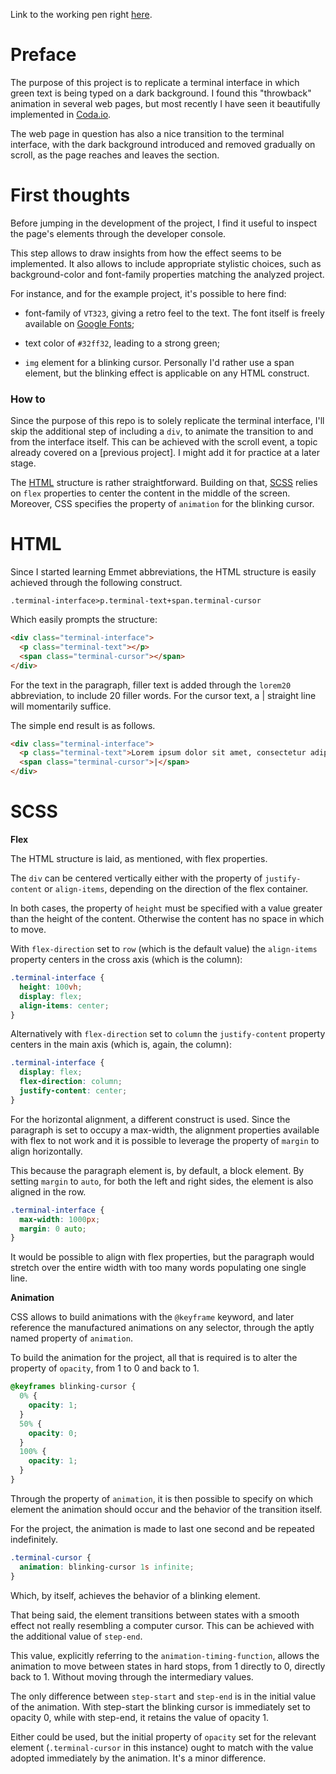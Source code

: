 Link to the working pen right [here](https://codepen.io/borntofrappe/full/LQwvEE/).

# Preface

The purpose of this project is to replicate a terminal interface in which green text is being typed on a dark background. I found this "throwback" animation in several web pages, but most recently I have seen it beautifully implemented in [Coda.io](https://coda.io/welcome).

The web page in question has also a nice transition to the terminal interface, with the dark background introduced and removed gradually on scroll, as the page reaches and leaves the section.

# First thoughts

Before jumping in the development of the project, I find it useful to inspect the page's elements through the developer console.

This step allows to draw insights from how the effect seems to be implemented. It also allows to include appropriate stylistic choices, such as background-color and font-family properties matching the analyzed project.

For instance, and for the example project, it's possible to here find:

- font-family of `VT323`, giving a retro feel to the text. The font itself is freely available on [Google Fonts](https://fonts.google.com/specimen/VT323);

- text color of `#32ff32`, leading to a strong green;

- `img` element for a blinking cursor. Personally I'd rather use a span element, but the blinking effect is applicable on any HTML construct.

### How to

Since the purpose of this repo is to solely replicate the terminal interface, I'll skip the additional step of including a `div`, to animate the transition to and from the interface itself. This can be achieved with the scroll event, a topic already covered on a [previous project]. I might add it for practice at a later stage.

The [HTML](#html) structure is rather straightforward. Building on that, [SCSS](#css) relies on `flex` properties to center the content in the middle of the screen. Moreover, CSS  specifies the property of `animation` for the blinking cursor.

# HTML

Since I started learning Emmet abbreviations, the HTML structure is easily achieved through the following construct.

`.terminal-interface>p.terminal-text+span.terminal-cursor`

Which easily prompts the structure:

```HTML
<div class="terminal-interface">
  <p class="terminal-text"></p>
  <span class="terminal-cursor"></span>
</div>
```

For the text in the paragraph, filler text is added through the `lorem20` abbreviation, to include 20 filler words. For the cursor text, a | straight line will momentarily suffice.

The simple end result is as follows.

```HTML
<div class="terminal-interface">
  <p class="terminal-text">Lorem ipsum dolor sit amet, consectetur adipisicing elit. Vitae dolor tempora fugit aliquid mollitia qui excepturi fugiat ducimus nemo dicta.</p>
  <span class="terminal-cursor">|</span>
</div>
```

<!-- technically the lorem text ends with an overly-excited exclamation mark, which is substituted with a full period -->

# SCSS

**Flex**

The HTML structure is laid, as mentioned, with flex properties.

The `div` can be centered vertically either with the property of `justify-content` or `align-items`, depending on the direction of the flex container.

In both cases, the property of `height` must be specified with a value greater than the height of the content. Otherwise the content has no space in which to move.

With `flex-direction` set to `row` (which is the default value) the `align-items` property centers in the cross axis (which is the column):

```SCSS
.terminal-interface {
  height: 100vh;
  display: flex;
  align-items: center;
}
```

Alternatively with `flex-direction` set to `column` the `justify-content` property centers in the main axis (which is, again, the column):

```SCSS
.terminal-interface {  
  display: flex;
  flex-direction: column;
  justify-content: center;
}
```

For the horizontal alignment, a different construct is used. Since the paragraph is set to occupy a max-width, the alignment properties available with flex to not work and it is possible to leverage the property of `margin` to align horizontally.

This because the paragraph element is, by default, a block element. By setting `margin` to `auto`, for both the left and right sides, the element is also aligned in the row.

```SCSS
.terminal-interface {
  max-width: 1000px;
  margin: 0 auto;
}
```

It would be possible to align with flex properties, but the paragraph would stretch over the entire width with too many words populating one single line.

**Animation**

CSS allows to build animations with the `@keyframe` keyword, and later reference the manufactured animations on any selector, through the aptly named property of `animation`.

To build the animation for the project, all that is required is to alter the property of `opacity`, from 1 to 0 and back to 1.

```SCSS
@keyframes blinking-cursor {
  0% {
    opacity: 1;
  }
  50% {
    opacity: 0;
  }
  100% {
    opacity: 1;
  }
}
```

Through the property of `animation`, it is then possible to specify on which element the animation should occur and the behavior of the transition itself.

For the project, the animation is made to last one second and be repeated indefinitely.

```SCSS
.terminal-cursor {
  animation: blinking-cursor 1s infinite;
}
```

Which, by itself, achieves the behavior of a blinking element.

That being said, the element transitions between states with a smooth effect not really resembling a computer cursor. This can be achieved with the additional value of `step-end`.

This value, explicitly referring to the `animation-timing-function`, allows the animation to move between states in hard stops, from 1 directly to 0, directly back to 1. Without moving through the intermediary values.

The only difference between `step-start` and `step-end` is in the initial value of the animation. With step-start the blinking cursor is immediately set to opacity 0, while with step-end, it retains the value of opacity 1.

Either could be used, but the initial property of `opacity` set for the relevant element (`.terminal-cursor` in this instance) ought to match with the value adopted immediately by the animation. It's a minor difference.
